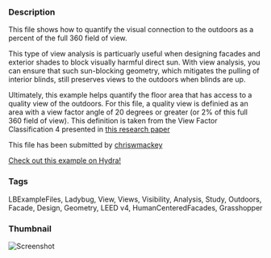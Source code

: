 ### Description 
This file shows how to quantify the visual connection to the outdoors as a percent of the full 360 field of view.

This type of view analysis is particuarly useful when designing facades and exterior shades to block visually harmful direct sun.  With view analysis, you can ensure that such sun-blocking geometry, which mitigates the pulling of interior blinds, still preserves views to the outdoors when blinds are up.

Ultimately, this example helps quantify the floor area that has access to a quality view of the outdoors.  For this file, a quality view is definied as an area with a view factor angle of 20 degrees or greater (or 2% of this full 360 field of view).  This definition is taken from the View Factor Classification 4 presented in [this research paper](http://www.energy.ca.gov/2003publications/CEC-500-2003-082/CEC-500-2003-082-A-09.PDF)

This file has been submitted by [chriswmackey](https://github.com/chriswmackey)

[Check out this example on Hydra!](http://hydrashare.github.io/hydra/viewer?owner=chriswmackey&fork=hydra_2&id=View_to_the_Outdoors_Through_a_Facade)
### Tags 
LBExampleFiles, Ladybug, View, Views, Visibility, Analysis, Study, Outdoors, Facade, Design, Geometry, LEED v4, HumanCenteredFacades, Grasshopper
### Thumbnail 
![Screenshot](https://raw.githubusercontent.com/chriswmackey/hydra/master/View_to_the_Outdoors_Through_a_Facade/thumbnail.png)
